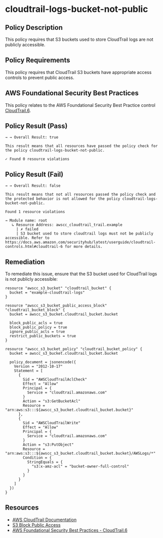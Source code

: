 # cloudtrail-logs-bucket-not-public

## Policy Description
This policy requires that S3 buckets used to store CloudTrail logs are not publicly accessible.

## Policy Requirements
This policy requires that CloudTrail S3 buckets have appropriate access controls to prevent public access.

## AWS Foundational Security Best Practices
This policy relates to the AWS Foundational Security Best Practice control [CloudTrail.6](https://docs.aws.amazon.com/securityhub/latest/userguide/cloudtrail-controls.html#cloudtrail-6).

## Policy Result (Pass)
```
→ → Overall Result: true

This result means that all resources have passed the policy check for the policy cloudtrail-logs-bucket-not-public.

✓ Found 0 resource violations
```

## Policy Result (Fail)
```
→ → Overall Result: false

This result means that not all resources passed the policy check and the protected behavior is not allowed for the policy cloudtrail-logs-bucket-not-public.

Found 1 resource violations

→ Module name: root
   ↳ Resource Address: awscc_cloudtrail_trail.example
     | ✗ failed
     | S3 bucket used to store cloudtrail logs must not be publicly accessible. Refer to https://docs.aws.amazon.com/securityhub/latest/userguide/cloudtrail-controls.html#cloudtrail-6 for more details.
```

## Remediation
To remediate this issue, ensure that the S3 bucket used for CloudTrail logs is not publicly accessible:

```hcl
resource "awscc_s3_bucket" "cloudtrail_bucket" {
  bucket = "example-cloudtrail-logs"
}

resource "awscc_s3_bucket_public_access_block" "cloudtrail_bucket_block" {
  bucket = awscc_s3_bucket.cloudtrail_bucket.bucket
  
  block_public_acls = true
  block_public_policy = true
  ignore_public_acls = true
  restrict_public_buckets = true
}

resource "awscc_s3_bucket_policy" "cloudtrail_bucket_policy" {
  bucket = awscc_s3_bucket.cloudtrail_bucket.bucket
  
  policy_document = jsonencode({
    Version = "2012-10-17"
    Statement = [
      {
        Sid = "AWSCloudTrailAclCheck"
        Effect = "Allow"
        Principal = {
          Service = "cloudtrail.amazonaws.com"
        }
        Action = "s3:GetBucketAcl"
        Resource = "arn:aws:s3:::${awscc_s3_bucket.cloudtrail_bucket.bucket}"
      },
      {
        Sid = "AWSCloudTrailWrite"
        Effect = "Allow"
        Principal = {
          Service = "cloudtrail.amazonaws.com"
        }
        Action = "s3:PutObject"
        Resource = "arn:aws:s3:::${awscc_s3_bucket.cloudtrail_bucket.bucket}/AWSLogs/*"
        Condition = {
          StringEquals = {
            "s3:x-amz-acl" = "bucket-owner-full-control"
          }
        }
      }
    ]
  })
}
```

## Resources
- [AWS CloudTrail Documentation](https://docs.aws.amazon.com/awscloudtrail/latest/userguide/cloudtrail-user-guide.html)
- [S3 Block Public Access](https://docs.aws.amazon.com/AmazonS3/latest/userguide/access-control-block-public-access.html)
- [AWS Foundational Security Best Practices - CloudTrail.6](https://docs.aws.amazon.com/securityhub/latest/userguide/cloudtrail-controls.html#cloudtrail-6)
